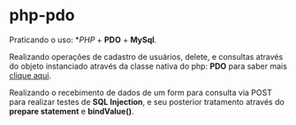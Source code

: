 # php-pdo
Praticando o uso: **PHP* + **PDO** + **MySql**.

Realizando operações de cadastro de usuários, delete, e consultas através do objeto instanciado através da classe nativa do php: **PDO** para saber mais [clique aqui](https://www.php.net/manual/en/class.pdo).

Realizando o recebimento de dados de um form para consulta via POST para realizar testes de **SQL Injection**, e seu posterior tratamento através do **prepare statement** e **bindValue()**.
